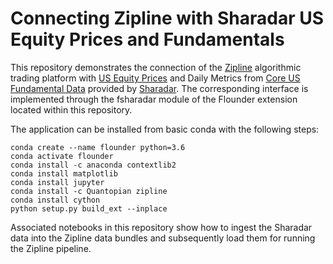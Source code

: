 # Connecting Zipline with Sharadar US Equity Prices and Fundamentals

This repository demonstrates the connection of the [Zipline](https://github.com/quantopian/zipline)
algorithmic trading platform
with [US Equity Prices](https://www.quandl.com/databases/SEP/data) and Daily Metrics from [Core US Fundamental Data](https://www.quandl.com/databases/SF1/data)
provided by [Sharadar](https://www.quandl.com/publishers/sharadar). The corresponding
interface is implemented through the fsharadar module of the Flounder extension located
within this repository. 

The application can be installed from basic conda with the following steps:

    conda create --name flounder python=3.6
    conda activate flounder
    conda install -c anaconda contextlib2
    conda install matplotlib
    conda install jupyter
    conda install -c Quantopian zipline
    conda install cython
    python setup.py build_ext --inplace


Associated notebooks in this repository show how to ingest the Sharadar data into
the Zipline data bundles and subsequently load them for running the Zipline pipeline.




